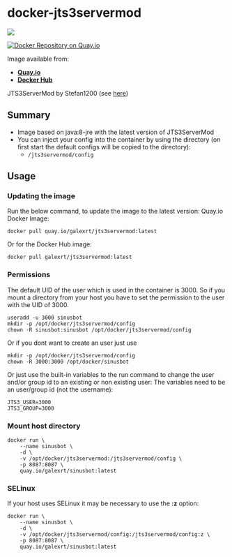 # docker-jts3servermod
[![](https://images.microbadger.com/badges/image/galexrt/jts3servermod.svg)](https://microbadger.com/images/galexrt/jts3servermod "Get your own image badge on microbadger.com")

[![Docker Repository on Quay.io](https://quay.io/repository/galexrt/jts3servermod/status "Docker Repository on Quay.io")](https://quay.io/repository/galexrt/zulip)

Image available from:
* [**Quay.io**](https://quay.io/repository/galexrt/jts3servermod)
* [**Docker Hub**](https://hub.docker.com/r/galexrt/jts3servermod)

JTS3ServerMod by Stefan1200 (see [here](https://www.stefan1200.de/forum/index.php?topic=2.0))

## Summary
* Image based on java:8-jre with the latest version of JTS3ServerMod
* You can inject your config into the container by using the directory (on first start the default configs will be copied to the directory):
  * `/jts3servermod/config`

## Usage
### Updating the image
Run the below command, to update the image to the latest version:
Quay.io Docker Image:
```
docker pull quay.io/galexrt/jts3servermod:latest
```
Or for the Docker Hub image:
```
docker pull galexrt/jts3servermod:latest
```

### Permissions
The default UID of the user which is used in the container is 3000.
So if you mount a directory from your host you have to set the permission to the user with the UID of 3000.
```
useradd -u 3000 sinusbot
mkdir -p /opt/docker/jts3servermod/config
chown -R sinusbot:sinusbot /opt/docker/jts3servermod/config
```
Or if you dont want to create an user just use
```
mkdir -p /opt/docker/jts3servermod/config
chown -R 3000:3000 /opt/docker/sinusbot
```
Or just use the built-in variables to the run command to change the user and/or group id to an existing or non existing user:
The variables need to be an user/group id (not the username):
```
JTS3_USER=3000
JTS3_GROUP=3000
```

### Mount host directory
```
docker run \
    --name sinusbot \
    -d \
    -v /opt/docker/jts3servermod:/jts3servermod/config \
    -p 8087:8087 \
    quay.io/galexrt/sinusbot:latest
```

### SELinux
If your host uses SELinux it may be necessary to use the **:z** option:
```
docker run \
    --name sinusbot \
    -d \
    -v /opt/docker/jts3servermod/config:/jts3servermod/config:z \
    -p 8087:8087 \
    quay.io/galexrt/sinusbot:latest
```
